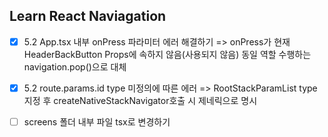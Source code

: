 ## Learn React Naviagation

- [x] 5.2 App.tsx 내부 onPress 파라미터 에러 해결하기
      => onPress가 현재 HeaderBackButton Props에 속하지 않음(사용되지 않음) 동일 역할 수행하는 navigation.pop()으로 대체
- [x] 5.2 route.params.id type 미정의에 따른 에러 => RootStackParamList type 지정 후 createNativeStackNavigator호출 시 제네릭으로 명시

- [ ] screens 폴더 내부 파일 tsx로 변경하기
